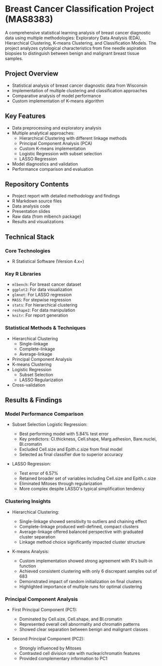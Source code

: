 # Breast Cancer Classification Project (MAS8383)

A comprehensive statistical learning analysis of breast cancer diagnostic data using multiple methodologies: Exploratory Data Analysis (EDA), Hierarchical Clustering, K-means Clustering, and Classification Models. The project analyzes cytological characteristics from fine needle aspiration biopsies to distinguish between benign and malignant breast tissue samples.

## Project Overview
- Statistical analysis of breast cancer diagnostic data from Wisconsin
- Implementation of multiple clustering and classification approaches
- Comparative analysis of model performance
- Custom implementation of K-means algorithm

## Key Features
- Data preprocessing and exploratory analysis
- Multiple analytical approaches:
  - Hierarchical Clustering with different linkage methods
  - Principal Component Analysis (PCA)
  - Custom K-means implementation
  - Logistic Regression with subset selection
  - LASSO Regression
- Model diagnostics and validation
- Performance comparison and evaluation

## Repository Contents
- Project report with detailed methodology and findings
- R Markdown source files
- Data analysis code
- Presentation slides
- Raw data (from mlbench package)
- Results and visualizations

## Technical Stack
### Core Technologies
- R Statistical Software (Version 4.x+)

### Key R Libraries
- `mlbench`: For breast cancer dataset
- `ggplot2`: For data visualization
- `glmnet`: For LASSO regression
- `MASS`: For stepwise regression
- `stats`: For hierarchical clustering
- `reshape2`: For data manipulation
- `knitr`: For report generation

### Statistical Methods & Techniques
- Hierarchical Clustering
  - Single-linkage
  - Complete-linkage
  - Average-linkage
- Principal Component Analysis
- K-means Clustering
- Logistic Regression
  - Subset Selection
  - LASSO Regularization
- Cross-validation

## Results & Findings
### Model Performance Comparison
- Subset Selection Logistic Regression:
  - Best performing model with 5.84% test error
  - Key predictors: Cl.thickness, Cell.shape, Marg.adhesion, Bare.nuclei, Bl.cromatin
  - Excluded Cell.size and Epith.c.size from final model
  - Selected as final classifier due to superior accuracy

- LASSO Regression:
  - Test error of 6.57%
  - Retained broader set of variables including Cell.size and Epith.c.size
  - Eliminated Mitoses through regularization
  - More complex despite LASSO's typical simplification tendency

### Clustering Insights
- Hierarchical Clustering:
  - Single-linkage showed sensitivity to outliers and chaining effect
  - Complete-linkage produced well-defined, compact clusters
  - Average-linkage offered balanced perspective with graduated cluster separation
  - Linkage method choice significantly impacted cluster structure

- K-means Analysis:
  - Custom implementation showed strong agreement with R's built-in function
  - Achieved consistent clustering with only 6 discrepant samples out of 683
  - Demonstrated impact of random initialization on final clusters
  - Highlighted importance of multiple runs for optimal clustering

### Principal Component Analysis
- First Principal Component (PC1):
  - Dominated by Cell.size, Cell.shape, and Bl.cromatin
  - Represented overall cell abnormality and chromatin patterns
  - Showed clear separation between benign and malignant classes

- Second Principal Component (PC2):
  - Strongly influenced by Mitoses
  - Contrasted cell division rate with nuclear/chromatin features
  - Provided complementary information to PC1
